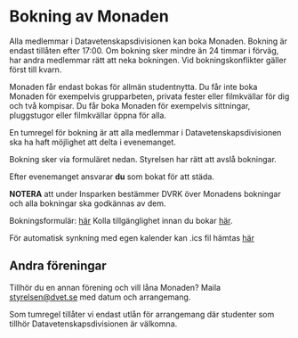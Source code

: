 # Bokning av Monaden

Alla medlemmar i Datavetenskapsdivisionen kan boka Monaden. Bokning är endast tillåten efter 17:00. Om bokning sker mindre än 24 timmar i förväg, har andra medlemmar rätt att neka bokningen. Vid bokningskonflikter gäller först till kvarn.

Monaden får endast bokas för allmän studentnytta. Du får inte boka Monaden för exempelvis grupparbeten, privata fester eller filmkvällar för dig och två kompisar. Du får boka Monaden för exempelvis sittningar, pluggstugor eller filmkvällar öppna för alla.

En tumregel för bokning är att alla medlemmar i Datavetenskapsdivisionen ska ha haft möjlighet att delta i evenemanget.

Bokning sker via formuläret nedan. Styrelsen har rätt att avslå bokningar.

Efter evenemanget ansvarar __du__ som bokat för att städa.

**NOTERA** att under Insparken bestämmer DVRK över Monadens bokningar och alla bokningar ska godkännas av dem.

Bokningsformulär: [här](https://forms.gle/u7m5iTYhLqtQbNhe6)
Kolla tillgänglighet innan du bokar [här](https://calendar.google.com/calendar/embed?src=c_cd70b7365c189248ae5fce47932c65729fb3a0a4052a83b610613f1e6dcfd047%40group.calendar.google.com&ctz=Europe%2FStockholm).

För automatisk synkning med egen kalender kan .ics fil hämtas [här](https://calendar.google.com/calendar/ical/c_cd70b7365c189248ae5fce47932c65729fb3a0a4052a83b610613f1e6dcfd047%40group.calendar.google.com/public/basic.ics)

## Andra föreningar

Tillhör du en annan förening och vill låna Monaden? Maila [styrelsen@dvet.se](mailto:styrelsen@dvet.se) med datum och arrangemang.

Som tumregel tillåter vi endast utlån för arrangemang där studenter som tillhör Datavetenskapsdivisionen är välkomna.
